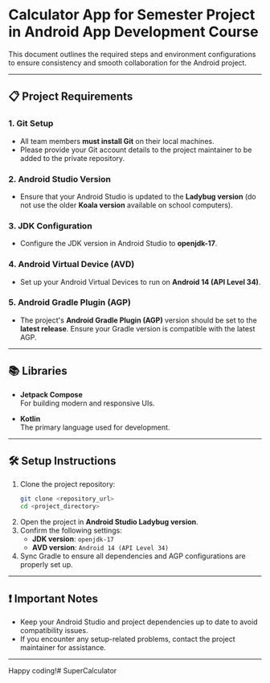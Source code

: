 
# Calculator App for Semester Project in Android App Development Course

This document outlines the required steps and environment configurations to ensure consistency and smooth collaboration for the Android project.

---

## 📋 **Project Requirements**

### 1. **Git Setup**
- All team members **must install Git** on their local machines.
- Please provide your Git account details to the project maintainer to be added to the private repository.

### 2. **Android Studio Version**
- Ensure that your Android Studio is updated to the **Ladybug version** (do not use the older **Koala version** available on school computers).

### 3. **JDK Configuration**
- Configure the JDK version in Android Studio to **openjdk-17**.

### 4. **Android Virtual Device (AVD)**
- Set up your Android Virtual Devices to run on **Android 14 (API Level 34)**.

### 5. **Android Gradle Plugin (AGP)**
- The project's **Android Gradle Plugin (AGP)** version should be set to the **latest release**. Ensure your Gradle version is compatible with the latest AGP.

---

## 📚 **Libraries**

- **Jetpack Compose**  
  For building modern and responsive UIs.

- **Kotlin**  
  The primary language used for development.

---

## 🛠 **Setup Instructions**

1. Clone the project repository:
   ```bash
   git clone <repository_url>
   cd <project_directory>
   ```
2. Open the project in **Android Studio Ladybug version**.
3. Confirm the following settings:
    - **JDK version**: `openjdk-17`
    - **AVD version**: `Android 14 (API Level 34)`
4. Sync Gradle to ensure all dependencies and AGP configurations are properly set up.

---

## ❗️ **Important Notes**
- Keep your Android Studio and project dependencies up to date to avoid compatibility issues.
- If you encounter any setup-related problems, contact the project maintainer for assistance.

---

Happy coding!# SuperCalculator
